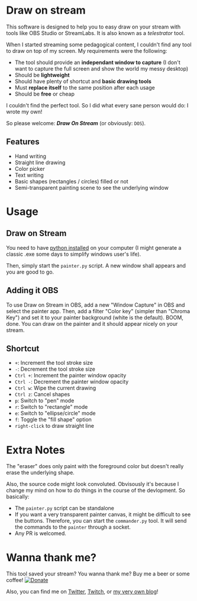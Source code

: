 # Draw on stream

This software is designed to help you to easy draw on your stream with tools like OBS Studio or StreamLabs. It is also known as a *telestrator* tool.

When I started streaming some pedagogical content, I couldn't find any tool to draw on top of my screen.
My requirements were the following:

- The tool should provide an **independant window to capture** (I don't want to capture the full screen and show the world my messy desktop)
- Should be **lightweight**
- Should have plenty of shortcut and **basic drawing tools**
- Must **replace itself** to the same position after each usage
- Should be **free** or cheap

I couldn't find the perfect tool. So I did what every sane person would do: I wrote my own!

So please welcome: ***Draw On Stream*** (or obviously: `DOS`).

## Features

- Hand writing
- Straight line drawing
- Color picker
- Text writing
- Basic shapes (rectangles / circles) filled or not
- Semi-transparent painting scene to see the underlying window

# Usage

## Draw on Stream

You need to have [python installed](https://www.python.org/) on your computer (I might generate a classic .exe some days to simplify windows user's life).

Then, simply start the `painter.py` script. A new window shall appears and you are good to go.

## Adding it OBS

To use Draw on Stream in OBS, add a new "Window Capture" in OBS and select the painter app.
Then, add a filter "Color key" (simpler than "Chroma Key") and set it to your painter background (white is the default).
BOOM, done. You can draw on the painter and it should appear nicely on your stream.

## Shortcut

- `+`: Increment the tool stroke size
- `-`: Decrement the tool stroke size
- `Ctrl +`: Increment the painter window opacity
- `Ctrl -`: Decrement the painter window opacity
- `Ctrl w`: Wipe the current drawing
- `Ctrl z`: Cancel shapes
- `p`: Switch to "pen" mode
- `r`: Switch to "rectangle" mode
- `e`: Switch to "ellipse/circle" mode
- `f`: Toggle the "fill shape" option
- `right-click` to draw straight line

# Extra Notes

The "eraser" does only paint with the foreground color but doesn't really erase the underlying shape.

Also, the source code might look convoluted. Obvisously it's because I change my mind on how to do things in the course of the devlopment. So basically:

- The `painter.py` script can be standalone
- If you want a very transparent painter canvas, it might be difficult to see the buttons. Therefore, you can start the `commander.py` tool. It will send the commands to the `painter` through a socket.
- Any PR is welcomed.

# Wanna thank me?

This tool saved your stream? You wanna thank me? Buy me a beer or some coffee!
[![Donate](https://img.shields.io/badge/Donate-PayPal-green.svg)](https://www.paypal.com/cgi-bin/webscr?cmd=_donations&item_name=Donation+for+Draw+On+Stream+telestrator&business=WTF33XNRB3XTL&currency_code=EUR&source=url)

Also, you can find me on [Twitter](https://twitter.com/Eskimon_fr), [Twitch](https://twitch.tv/eskimon), or [my very own blog](https://eskimon.fr)!
